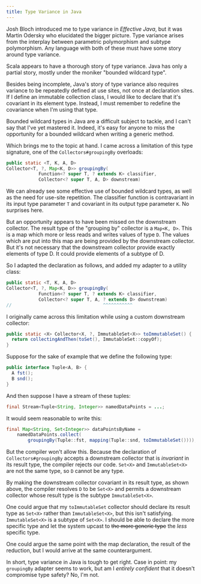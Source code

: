 ```yaml
---
title: Type Variance in Java
---
```


Josh Bloch introduced me to type variance in *Effective Java*, but it was Martin Odersky who elucidated the bigger picture.  Type variance arises from the interplay between parametric polymorphism and subtype polymorphism.  Any language with both of these must have some story around type variance.

Scala appears to have a thorough story of type variance.  Java has only a partial story, mostly under the moniker "bounded wildcard type".

Besides being incomplete, Java's story of type variance also requires variance to be repeatedly defined at use sites, not once at declaration sites.  If I define an immutable collection class, I would like to declare that it's covariant in its element type.  Instead, I must remember to redefine the covariance when I'm using that type.

Bounded wildcard types in Java are a difficult subject to tackle, and I can't say that I've yet mastered it.  Indeed, it's easy for anyone to miss the opportunity for a bounded wildcard when writing a generic method.

Which brings me to the topic at hand.  I came across a limitation of this type signature, one of the `Collectors#groupingBy` overloads:

```java
public static <T, K, A, D>
Collector<T, ?, Map<K, D>> groupingBy(
            Function<? super T, ? extends K> classifier,
            Collector<? super T, A, D> downstream)
```

We can already see some effective use of bounded wildcard types, as well as the need for use-site repetition.  The classifier function is contravariant in its input type parameter `T` and covariant in its output type parameter `K`.  No surprises here.

But an opportunity appears to have been missed on the downstream collector.  The result type of the "grouping by" collector is a `Map<K, D>`.  This is a map which more or less reads and writes values of type `D`.  The values which are put into this map are being provided by the downstream collector.  But it's not necessary that the downstream collector provide exactly elements of type D.  It could provide elements of a subtype of D.

So I adapted the declaration as follows, and added my adapter to a utility class:

```java
public static <T, K, A, D>
Collector<T, ?, Map<K, D>> groupingBy(
            Function<? super T, ? extends K> classifier,
            Collector<? super T, A, ? extends D> downstream)
//                                  ^^^^^^^^^^^
```

I originally came across this limitation while using a custom downstream collector:

```java
public static <X> Collector<X, ?, ImmutableSet<X>> toImmutableSet() {
  return collectingAndThen(toSet(), ImmutableSet::copyOf);
}
```

Suppose for the sake of example that we define the following type:

```java
public interface Tuple<A, B> {
  A fst();
  B snd();
}
```

And then suppose I have a stream of these tuples:

```java
final Stream<Tuple<String, Integer>> namedDataPoints = ...;
```

It would seem reasonable to write this:

```java
final Map<String, Set<Integer>> dataPointsByName =
    namedDataPoints.collect(
        groupingBy(Tuple::fst, mapping(Tuple::snd, toImmutableSet())));
```

But the compiler won't allow this.  Because the declaration of `Collectors#groupingBy` accepts a downstream collector that is _invariant_ in its result type, the compiler rejects our code.  `Set<X>` and `ImmutableSet<X>` are not the same type, so `D` cannot be any type.

By making the downstream collector covariant in its result type, as shown above, the compiler resolves `D` to be `Set<X>` and permits a downstream collector whose result type is the subtype `ImmutableSet<X>`.

One could argue that my `toImmutableSet` collector should declare its result type as `Set<X>` rather than `ImmutableSet<X>`, but this isn't satisfying.  `ImmutableSet<X>` is a subtype of `Set<X>`.  I should be able to declare the more specific type and let the system upcast to ~~the more generic type~~ the *less* specific type.

One could argue the same point with the map declaration, the result of the reduction, but I would arrive at the same counterargument.

In short, type variance in Java is tough to get right.  Case in point: my `groupingBy` adapter seems to work, but am I *entirely confident* that it doesn't compromise type safety?  No, I'm not.
